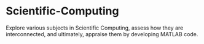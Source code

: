 # Scientific-Computing
Explore various subjects in Scientific Computing, assess how they are interconnected, and ultimately, appraise them by developing MATLAB code.
